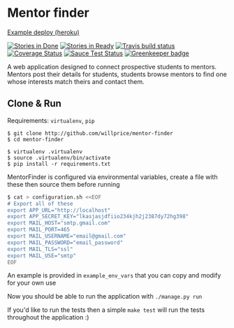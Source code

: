 # Mentor finder
[Example deploy (heroku)](http://mentor-finder.herokuapp.com/)

[![Stories in Done](https://badge.waffle.io/willprice/mentor-finder.png?label=done&title=Done)](http://waffle.io/willprice/mentor-finder)
[![Stories in Ready](https://badge.waffle.io/willprice/mentor-finder.png?label=ready&title=Ready)](http://waffle.io/willprice/mentor-finder)
[![Travis build status](https://travis-ci.org/willprice/mentor-finder.svg?branch=master)](https://travis-ci.org/willprice/mentor-finder)
[![Coverage Status](https://img.shields.io/coveralls/willprice/mentor-finder.svg)](https://coveralls.io/r/willprice/mentor-finder?branch=master)
[![Sauce Test Status](https://saucelabs.com/buildstatus/willprice94)](https://saucelabs.com/u/willprice94) [![Greenkeeper badge](https://badges.greenkeeper.io/willprice/mentor-finder.svg)](https://greenkeeper.io/)

A web application designed to connect prospective students to mentors. Mentors post their details for students, students
browse mentors to find one whose interests match theirs and contact them.


## Clone & Run
Requirements: `virtualenv`, `pip`

```
$ git clone http://github.com/willprice/mentor-finder
$ cd mentor-finder

$ virtualenv .virtualenv
$ source .virtualenv/bin/activate
$ pip install -r requirements.txt
```

MentorFinder is configured via environmental variables, 
create a file with these then source them before running
```sh
$ cat > configuration.sh <<EOF
# Export all of these
export APP_URL="http://localhost"
export APP_SECRET_KEY="lkasjasjdfiio234kjh2j2387dy72hg398"
export MAIL_HOST="smtp.gmail.com"
export MAIL_PORT=465
export MAIL_USERNAME="email@gmail.com"
export MAIL_PASSWORD="email_password"
export MAIL_TLS="ssl"
export MAIL_USE="smtp"
EOF
```
An example is provided in `example_env_vars` that you can copy and modify for
 your own use

Now you should be able to run the application with `./manage.py run`

If you'd like to run the tests then a simple `make test` will run the tests
throughout the application :)
